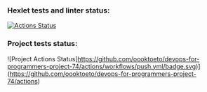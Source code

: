 ### Hexlet tests and linter status:
[![Actions Status](https://github.com/oooktoeto/devops-for-programmers-project-74/actions/workflows/hexlet-check.yml/badge.svg)](https://github.com/oooktoeto/devops-for-programmers-project-74/actions)

### Project tests status:
![Project Actions Status]https://github.com/oooktoeto/devops-for-programmers-project-74/actions/workflows/push.yml/badge.svg)](https://github.com/oooktoeto/devops-for-programmers-project-74/actions)
